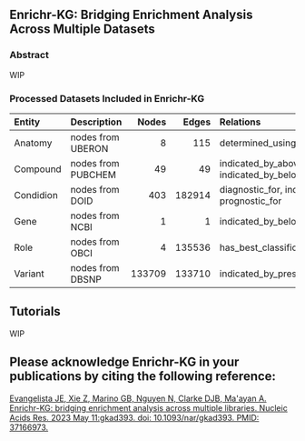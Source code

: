 ## Enrichr-KG: Bridging Enrichment Analysis Across Multiple Datasets


### Abstract

WIP 


### Processed Datasets Included in Enrichr-KG
| Entity    | Description        |   Nodes |   Edges | Relations                                                                         |
|:----------|:-------------------|--------:|--------:|:----------------------------------------------------------------------------------|
| Anatomy   | nodes from UBERON  |       8 |     115 | determined_using_sample_from                                                      |
| Compound  | nodes from PUBCHEM |      49 |      49 | indicated_by_above_normal_level_of, indicated_by_below_normal_level_of_(Compound) |
| Condidion | nodes from DOID    |     403 |  182914 | diagnostic_for, indicates_risk_of_developing, prognostic_for                      |
| Gene      | nodes from NCBI    |       1 |       1 | indicated_by_below_normal_level_of_(Gene)                                         |
| Role      | nodes from OBCI    |       4 |  135536 | has_best_classification                                                           |
| Variant   | nodes from DBSNP   |  133709 |  133710 | indicated_by_presence_of                                                          |

## Tutorials

WIP

## Please acknowledge Enrichr-KG in your publications by citing the following reference:

[Evangelista JE, Xie Z, Marino GB, Nguyen N, Clarke DJB, Ma'ayan A. Enrichr-KG: bridging enrichment analysis across multiple libraries. Nucleic Acids Res. 2023 May 11:gkad393. doi: 10.1093/nar/gkad393. PMID: 37166973.](https://academic.oup.com/nar/article/51/W1/W168/7160192)